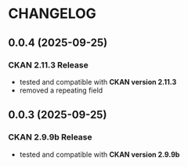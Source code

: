# CHANGELOG

## 0.0.4 (2025-09-25)
### CKAN 2.11.3 Release 
- tested and compatible with **CKAN version 2.11.3**
- removed a repeating field

## 0.0.3 (2025-09-25)
### CKAN 2.9.9b Release 
- tested and compatible with **CKAN version 2.9.9b**
